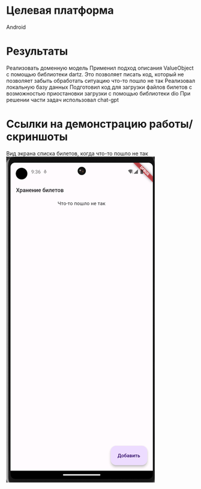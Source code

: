 # Целевая платформа

Android

# Результаты

Реализовать доменную модель
Применил подход описания ValueObject с помощью библиотеки dartz. Это позволяет писать код, который не позволяет забыть обработать ситуацию что-то пошло не так
Реализовал локальную базу данных
Подготовил код для загрузки файлов билетов с возможностью приостановки загрузки с помощью библиотеки dio
При решении части задач использовал chat-gpt

# Ссылки на демонстрацию работы/скриншоты

Вид экрана списка билетов, когда что-то пошло не так
![something-wrong.png](./presentation/something-wrong.png)